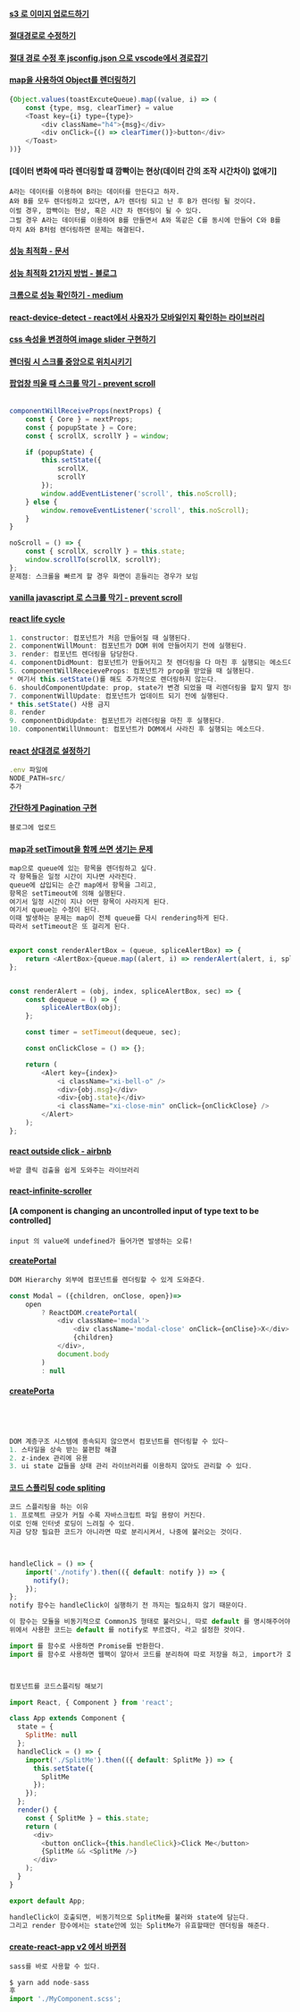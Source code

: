 #### [s3 로 이미지 업로드하기](https://ideveloper2.tistory.com/117)
#### [절대경로로 수정하기](https://engineering.huiseoul.com/%EB%A6%AC%EC%95%A1%ED%8A%B8-%EC%83%81%EB%8C%80%EA%B2%BD%EB%A1%9C-%EC%A0%88%EB%8C%80%EA%B2%BD%EB%A1%9C-%EB%B3%80%EA%B2%BD-1485babb5198)
#### [절대 경로 수정 후 jsconfig.json 으로 vscode에서 경로잡기](https://itnext.io/create-react-app-with-vs-code-1913321b48d)
#### [map을 사용하여 Object를 렌더링하기]()
```javascript
{Object.values(toastExcuteQueue).map((value, i) => (
	const {type, msg, clearTimer} = value
	<Toast key={i} type={type}>
		<div className="h4">{msg}</div>
		<div onClick={() => clearTimer()}>button</div>
	</Toast>
))}
```
#### [데이터 변화에 따라 렌더링할 떄 깜빡이는 현상(데이터 간의 조작 시간차이) 없애기]
```
A라는 데이터를 이용하여 B라는 데이터를 만든다고 하자.
A와 B를 모두 렌더링하고 있다면, A가 렌더링 되고 난 후 B가 렌더링 될 것이다.
이럴 경우, 깜빡이는 현상, 혹은 시간 차 렌더링이 될 수 있다.
그럴 경우 A라는 데이터를 이용하여 B를 만들면서 A와 똑같은 C를 동시에 만들어 C와 B를
마치 A와 B처럼 렌더링하면 문제는 해결된다.

```
####  [성능 최적화 - 문서](https://reactjs-kr.firebaseapp.com/docs/optimizing-performance.html)
####  [성능 최적화 21가지 방법 - 블로그](https://www.codementor.io/blog/react-optimization-5wiwjnf9hj)
####  [크롬으로 성능 확인하기 - medium](https://building.calibreapp.com/debugging-react-performance-with-react-16-and-chrome-devtools-c90698a522ad)
####  [react-device-detect - react에서 사용자가 모바일인지 확인하는 라이브러리 ](https://github.com/duskload/react-device-detect#readme)
####  [css 속성을 변경하여 image slider 구현하기 ](https://nohtaesang.tistory.com/17)
####  [렌더링 시 스크롤 중앙으로 위치시키기](https://nohtaesang.tistory.com/18)
####  [팝업창 띄울 때 스크롤 막기 - prevent scroll ](https://davidwells.io/snippets/disable-scrolling-with-javascript/)
```javascript

componentWillReceiveProps(nextProps) {
    const { Core } = nextProps;
    const { popupState } = Core;
    const { scrollX, scrollY } = window;

    if (popupState) {
        this.setState({
            scrollX,
            scrollY
        });
        window.addEventListener('scroll', this.noScroll);
    } else {
        window.removeEventListener('scroll', this.noScroll);
    }
}

noScroll = () => {
    const { scrollX, scrollY } = this.state;
    window.scrollTo(scrollX, scrollY);
};
문제점: 스크롤을 빠르게 할 경우 화면이 흔들리는 경우가 보임
```
####  [vanilla javascript 로 스크롤 막기 - prevent scroll](https://codepen.io/wesleypimentel/pen/KpgXJW)
####  [react life cycle](https://velopert.com/1130)
```javascript
1. constructor: 컴포넌트가 처음 만들어질 때 실행된다.
2. componentWillMount: 컴포넌트가 DOM 위에 만들어지기 전에 실행된다.
3. render: 컴포넌트 렌더링을 담당한다.
4. componentDidMount: 컴포넌트가 만들어지고 첫 렌더링을 다 마친 후 실행되는 메소드다.
5. componentWillReceieveProps: 컴포넌트가 prop을 받았을 때 실행된다.
* 여기서 this.setState()를 해도 추가적으로 렌더링하지 않는다.
6. shouldComponentUpdate: prop, state가 변경 되었을 때 리렌더링을 할지 말지 정하는 메소드다.
7. componentWillUpdate: 컴포넌트가 업데이트 되기 전에 실행된다.
* this.setState() 사용 금지
8. render
9. componentDidUpdate: 컴포넌트가 리렌더링을 마친 후 실행된다.
10. componentWillUnmount: 컴포넌트가 DOM에서 사라진 후 실행되는 메소드다.
```
#### [react 상대경로 설정하기](https://engineering.huiseoul.com/%EB%A6%AC%EC%95%A1%ED%8A%B8-%EC%83%81%EB%8C%80%EA%B2%BD%EB%A1%9C-%EC%A0%88%EB%8C%80%EA%B2%BD%EB%A1%9C-%EB%B3%80%EA%B2%BD-1485babb5198)
```javascript
.env 파일에 
NODE_PATH=src/
추가
```
#### [간단하게 Pagination 구현]()
```javascript
블로그에 업로드
```
#### [map과 setTimout을 함께 쓰면 생기는 문제]()
```javascript
map으로 queue에 있는 항목을 렌더링하고 싶다.
각 항목들은 일정 시간이 지나면 사라진다.
queue에 삽입되는 순간 map에서 항목을 그리고,
항목은 setTimeout에 의해 실행된다.
여기서 일정 시간이 지나 어떤 항목이 사라지게 된다.
여기서 queue는 수정이 된다.
이때 발생하는 문제는 map이 전체 queue를 다시 rendering하게 된다.
따라서 setTimeout은 또 걸리게 된다.


export const renderAlertBox = (queue, spliceAlertBox) => {
	return <AlertBox>{queue.map((alert, i) => renderAlert(alert, i, spliceAlertBox, 5000))}</AlertBox>;
};


const renderAlert = (obj, index, spliceAlertBox, sec) => {
	const dequeue = () => {
		spliceAlertBox(obj);
	};

	const timer = setTimeout(dequeue, sec);

	const onClickClose = () => {};

	return (
		<Alert key={index}>
			<i className="xi-bell-o" />
			<div>{obj.msg}</div>
			<div>{obj.state}</div>
			<i className="xi-close-min" onClick={onClickClose} />
		</Alert>
	);
};
```
#### [react outside click - airbnb](https://github.com/airbnb/react-outside-click-handler)
```javascript
바깥 클릭 검출을 쉽게 도와주는 라이브러리
```

#### [react-infinite-scroller](https://github.com/CassetteRocks/react-infinite-scroller/blob/master/src/InfiniteScroll.js)


#### [A component is changing an uncontrolled input of type text to be controlled]
```
input 의 value에 undefined가 들어가면 발생하는 오류!
```


#### [createPortal](https://codeburst.io/reacts-portals-in-3-minutes-9b2efb74e9a9)
```javascript
DOM Hierarchy 외부에 컴포넌트를 렌더링할 수 있게 도와준다.

const Modal = ({children, onClose, open})=>
	open
		? ReactDOM.createPortal(
			<div className='modal'>
				<div className='modal-close' onClick={onClise}>X</div>
				{children}
			</div>,
			document.body
		)
		: null

```
#### [createPorta](https://velog.io/@velopert/react-portals)
```javascript




DOM 계층구조 시스템에 종속되지 않으면서 컴포넌트를 렌더링할 수 있다~
1. 스타일을 상속 받는 불편함 해결
2. z-index 관리에 유용
3. ui state 값들을 상태 관리 라이브러리를 이용하지 않아도 관리할 수 있다.
```


#### [코드 스플리팅 code spliting](https://velog.io/@velopert/react-code-splitting)
```javascript
코드 스플리팅을 하는 이유
1. 프로젝트 규모가 커질 수록 자바스크립트 파일 용량이 커진다.
이로 인해 인터넷 로딩이 느려질 수 있다.
지금 당장 필요한 코드가 아니라면 따로 분리시켜서, 나중에 불러오는 것이다.



handleClick = () => {
    import('./notify').then(({ default: notify }) => {
      notify();
    });
};
notify 함수는 handleClick이 실행하기 전 까지는 필요하지 않기 때문이다.

이 함수는 모듈을 비동기적으로 CommonJS 형태로 불러오니, 따로 default 를 명시해주어야 한다.
위에서 사용한 코드는 default 를 notify로 부르겠다, 라고 설정한 것이다.

import 를 함수로 사용하면 Promise를 반환한다.
import 를 함수로 사용하면 웹팩이 알아서 코드를 분리하여 따로 저장을 하고, import가 호출될 때 불러와서 사용할 수 있게 해준다.



컴포넌트를 코드스플리팅 해보기

import React, { Component } from 'react';

class App extends Component {
  state = {
    SplitMe: null
  };
  handleClick = () => {
    import('./SplitMe').then(({ default: SplitMe }) => {
      this.setState({
        SplitMe
      });
    });
  };
  render() {
    const { SplitMe } = this.state;
    return (
      <div>
        <button onClick={this.handleClick}>Click Me</button>
        {SplitMe && <SplitMe />}
      </div>
    );
  }
}

export default App;

handleClick이 호출되면, 비동기적으로 SplitMe를 불러와 state에 담는다.
그리고 render 함수에서는 state안에 있는 SplitMe가 유효할때만 렌더링을 해준다.
```


#### [create-react-app v2 에서 바뀐점](https://velog.io/@velopert/create-react-app-v2)
```javascript
sass를 바로 사용할 수 있다.

$ yarn add node-sass
후
import './MyComponent.scss';


```